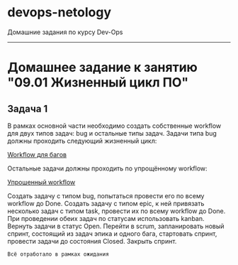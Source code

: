 # devops-netology
Домашние задания по курсу Dev-Ops

------

# Домашнее задание к занятию "09.01 Жизненный цикл ПО"


## Задача 1

В рамках основной части необходимо создать собственные workflow для двух типов задач: bug и остальные типы задач. Задачи типа bug должны проходить следующий жизненный цикл:

   [Workflow для багов](https://github.com/L1qu1dVacuum/devops-netology/blob/main/second_term/hw-ci-01-intro/src/bug_workflow.xml)

Остальные задачи должны проходить по упрощённому workflow:

   [Упрошенный workflow](https://github.com/L1qu1dVacuum/devops-netology/blob/main/second_term/hw-ci-01-intro/src/task_workflow.xml)

Создать задачу с типом bug, попытаться провести его по всему workflow до Done. Создать задачу с типом epic, к ней привязать несколько задач с типом task, провести их по всему workflow до Done. При проведении обеих задач по статусам использовать kanban. Вернуть задачи в статус Open. Перейти в scrum, запланировать новый спринт, состоящий из задач эпика и одного бага, стартовать спринт, провести задачи до состояния Closed. Закрыть спринт.

    Всё отработало в рамках ожидания
